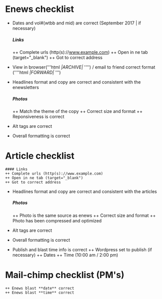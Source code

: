 # Enews checklist
+ Dates and vol#(wtbb and mid) are correct (September 2017 | if necessary)
    ##### Links
    ++ Complete urls (http(s)://www.example.com)
    ++ Open in ne tab (target="_blank")
    ++ Got to correct address

+ View in browser('''html *|ARCHIVE|* '''') / email to friend correct format (''''html *|FORWARD|* ''')

+ Headlines format and copy are correct and consistent with the enewsletters

    ##### Photos
    ++ Match the theme of the copy
    ++ Correct size and format
    ++ Reponsiveness is correct

+ Alt tags are correct

+ Overall formatting is correct

# Article checklist
    #### Links
    ++ Complete urls (http(s)://www.example.com)
    ++ Open in ne tab (target="_blank")
    ++ Got to correct address 

+ Headlines format and copy are correct and consistent with the articles

    ##### Photos
    ++ Photo is the same source as enews
    ++ Correct size and format
    ++ Photo has been compressed and optimized

+ Alt tags are correct

+ Overall formatting is correct

+ Publish and blast time info is correct 
        ++ Wordpress set to publish (if necessary)
        ++ Dates
        ++ Time (10:00 am / 2:00 pm)

# Mail-chimp checklist (PM's)
    ++ Enews blast **date** correct
    ++ Enews blast **time** correct